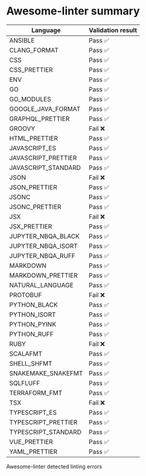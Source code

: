 # Awesome-linter summary

<!-- textlint-disable terminology -->

| Language            | Validation result |
| ------------------- | ----------------- |
| ANSIBLE             | Pass ✅           |
| CLANG_FORMAT        | Pass ✅           |
| CSS                 | Pass ✅           |
| CSS_PRETTIER        | Pass ✅           |
| ENV                 | Pass ✅           |
| GO                  | Pass ✅           |
| GO_MODULES          | Pass ✅           |
| GOOGLE_JAVA_FORMAT  | Pass ✅           |
| GRAPHQL_PRETTIER    | Pass ✅           |
| GROOVY              | Fail ❌           |
| HTML_PRETTIER       | Pass ✅           |
| JAVASCRIPT_ES       | Pass ✅           |
| JAVASCRIPT_PRETTIER | Pass ✅           |
| JAVASCRIPT_STANDARD | Pass ✅           |
| JSON                | Fail ❌           |
| JSON_PRETTIER       | Pass ✅           |
| JSONC               | Pass ✅           |
| JSONC_PRETTIER      | Pass ✅           |
| JSX                 | Fail ❌           |
| JSX_PRETTIER        | Pass ✅           |
| JUPYTER_NBQA_BLACK  | Pass ✅           |
| JUPYTER_NBQA_ISORT  | Pass ✅           |
| JUPYTER_NBQA_RUFF   | Pass ✅           |
| MARKDOWN            | Pass ✅           |
| MARKDOWN_PRETTIER   | Pass ✅           |
| NATURAL_LANGUAGE    | Pass ✅           |
| PROTOBUF            | Fail ❌           |
| PYTHON_BLACK        | Pass ✅           |
| PYTHON_ISORT        | Pass ✅           |
| PYTHON_PYINK        | Pass ✅           |
| PYTHON_RUFF         | Pass ✅           |
| RUBY                | Fail ❌           |
| SCALAFMT            | Pass ✅           |
| SHELL_SHFMT         | Pass ✅           |
| SNAKEMAKE_SNAKEFMT  | Pass ✅           |
| SQLFLUFF            | Pass ✅           |
| TERRAFORM_FMT       | Pass ✅           |
| TSX                 | Fail ❌           |
| TYPESCRIPT_ES       | Pass ✅           |
| TYPESCRIPT_PRETTIER | Pass ✅           |
| TYPESCRIPT_STANDARD | Pass ✅           |
| VUE_PRETTIER        | Pass ✅           |
| YAML_PRETTIER       | Pass ✅           |

<!-- textlint-enable terminology -->

Awesome-linter detected linting errors

